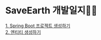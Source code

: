 # SaveEarth 개발일지👩‍💻

[1. Spring Boot 프로젝트 생성하기](https://github.com/hwana/TIL/blob/main/SaveEarthProject/20210408.md)<br>
[2. 엔티티 생성하기](https://github.com/hwana/TIL/blob/main/SaveEarthProject/create-entity.md)
